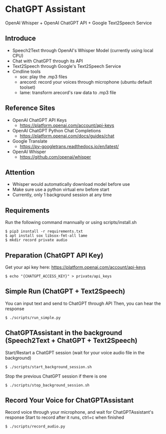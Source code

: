 ChatGPT Assistant
===
OpenAI Whisper + OpenAI ChatGPT API + Google Text2Speech Service

## Introduce
- Speech2Text through OpenAI's Whisper Model (currently using local CPU)
- Chat with ChatGPT through its API
- Text2Speech through Google's Text2Speech Service
- Cmdline tools
    - sox: play the .mp3 files
    - arecord: record your voices through microphone (ubuntu default toolset)
    - lame: transform arecord's raw data to .mp3 file

## Reference Sites
- OpenAI ChatGPT API Keys
    - https://platform.openai.com/account/api-keys
- OpenAI ChatGPT Python Chat Completions
    - https://platform.openai.com/docs/guides/chat
- Google Translate
    - https://py-googletrans.readthedocs.io/en/latest/
- OpenAI Whisper
    - https://github.com/openai/whisper

## Attention
- Whisper would automatically download model before use
- Make sure use a python virtual env before start
- Currently, only 1 background session at any time

## Requirements
Run the following command mannually or using scripts/install.sh
```
$ pip3 insntall -r requirements.txt
$ apt install sox libsox-fmt-all lame
$ mkdir record private audio
```

## Preparation (ChatGPT API Key)
Get your api key here: https://platform.openai.com/account/api-keys
```
$ echo "{CHATGPT_ACCESS_KEY}" > private/api_keys
```

## Simple Run (ChatGPT + Text2Speech)
You can input text and send to ChatGPT through API
Then, you can hear the response
```
$ ./scripts/run_simple.py
```

## ChatGPTAssistant in the background (Speech2Text + ChatGPT + Text2Speech)
Start/Restart a ChatGPT session (wait for your voice audio file in the background)
```
$ ./scripts/start_background_session.sh
```
Stop the previous ChatGPT session if there is one
```
$ ./scripts/stop_background_session.sh
```

## Record Your Voice for ChatGPTAssistant
Record voice through your microphone, and wait for ChatGPTAssistant's response
Start to record after it runs, ctrl+c when finished
```
$ ./scripts/record_audio.py
```
